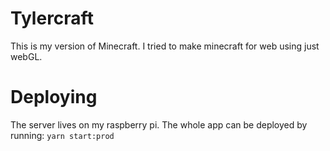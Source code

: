 # Tylercraft

This is my version of Minecraft. I tried to make minecraft for web using just webGL.

# Deploying

The server lives on my raspberry pi. The whole app can be deployed by running: `yarn start:prod`


